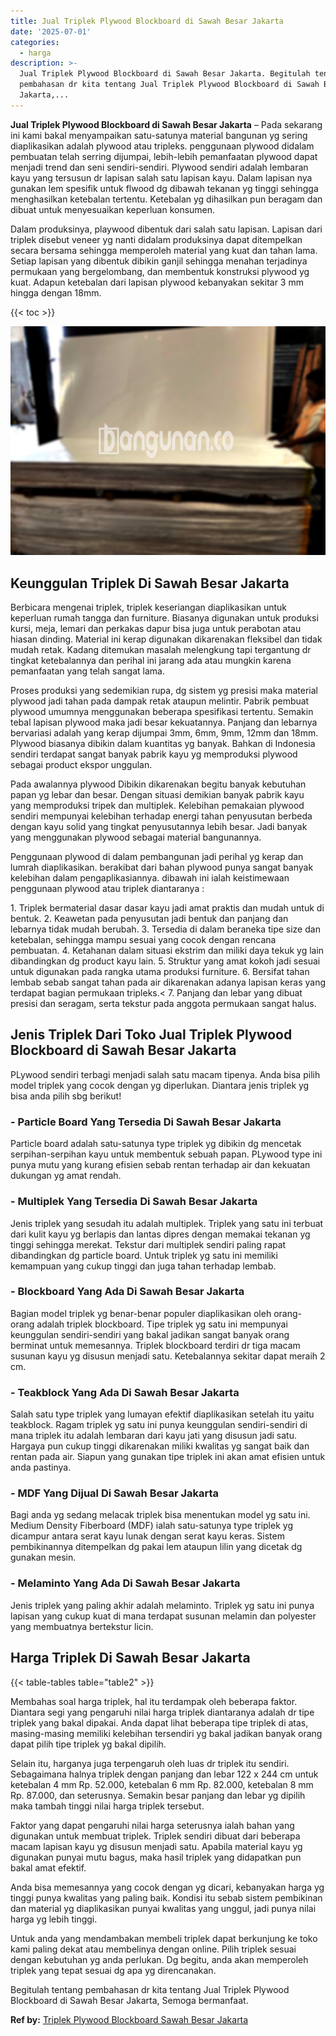 ```yaml
---
title: Jual Triplek Plywood Blockboard di Sawah Besar Jakarta
date: '2025-07-01'
categories:
  - harga
description: >-
  Jual Triplek Plywood Blockboard di Sawah Besar Jakarta. Begitulah tentang
  pembahasan dr kita tentang Jual Triplek Plywood Blockboard di Sawah Besar
  Jakarta,...
---
```


**Jual Triplek Plywood Blockboard di Sawah Besar Jakarta** – Pada sekarang ini kami bakal menyampaikan satu-satunya material bangunan yg sering diaplikasikan adalah plywood atau tripleks. penggunaan plywood didalam pembuatan telah serring dijumpai, lebih-lebih pemanfaatan plywood dapat menjadi trend dan seni sendiri-sendiri. Plywood sendiri adalah lembaran kayu yang tersusun dr lapisan salah satu lapisan kayu. Dalam lapisan nya gunakan lem spesifik untuk flwood dg dibawah tekanan yg tinggi sehingga menghasilkan ketebalan tertentu. Ketebalan yg dihasilkan pun beragam dan dibuat untuk menyesuaikan keperluan konsumen.

Dalam produksinya, playwood dibentuk dari salah satu lapisan. Lapisan dari triplek disebut veneer yg nanti didalam produksinya dapat ditempelkan secara bersama sehingga memperoleh material yang kuat dan tahan lama. Setiap lapisan yang dibentuk dibikin ganjil sehingga menahan terjadinya permukaan yang bergelombang, dan membentuk konstruksi plywood yg kuat. Adapun ketebalan dari lapisan plywood kebanyakan sekitar 3 mm hingga dengan 18mm.

{{< toc >}}

![Jual Triplek Plywood Blockboard di Sawah Besar Jakarta](/images/jual-triplek-murah-47.png)

## Keunggulan Triplek Di Sawah Besar Jakarta

Berbicara mengenai triplek, triplek keseriangan diaplikasikan untuk keperluan rumah tangga dan furniture. Biasanya digunakan untuk produksi kursi, meja, lemari dan perkakas dapur bisa juga untuk perabotan atau hiasan dinding. Material ini kerap digunakan dikarenakan fleksibel dan tidak mudah retak. Kadang ditemukan masalah melengkung tapi tergantung dr tingkat ketebalannya dan perihal ini jarang ada atau mungkin karena pemanfaatan yang telah sangat lama.

Proses produksi yang sedemikian rupa, dg sistem yg presisi maka material plywood jadi tahan pada dampak retak ataupun melintir. Pabrik pembuat plywood umumnya menggunakan beberapa spesifikasi tertentu. Semakin tebal lapisan plywood maka jadi besar kekuatannya. Panjang dan lebarnya bervariasi adalah yang kerap dijumpai 3mm, 6mm, 9mm, 12mm dan 18mm. Plywood biasanya dibikin dalam kuantitas yg banyak. Bahkan di Indonesia sendiri terdapat sangat banyak pabrik kayu yg memproduksi plywood sebagai product ekspor unggulan.

Pada awalannya plywood Dibikin dikarenakan begitu banyak kebutuhan papan yg lebar dan besar. Dengan situasi demikian banyak pabrik kayu yang memproduksi tripek dan multiplek. Kelebihan pemakaian plywood sendiri mempunyai kelebihan terhadap energi tahan penyusutan berbeda dengan kayu solid yang tingkat penyusutannya lebih besar. Jadi banyak yang menggunakan plywood sebagai material bangunannya.

Penggunaan plywood di dalam pembangunan jadi perihal yg kerap dan lumrah diaplikasikan. berakibat dari bahan plywood punya sangat banyak kelebihan dalam pengaplikasiannya. dibawah ini ialah keistimewaan penggunaan plywood atau triplek diantaranya :

1\. Triplek bermaterial dasar dasar kayu jadi amat praktis dan mudah untuk di bentuk. 2. Keawetan pada penyusutan jadi bentuk dan panjang dan lebarnya tidak mudah berubah. 3. Tersedia di dalam beraneka tipe size dan ketebalan, sehingga mampu sesuai yang cocok dengan rencana pembuatan. 4. Ketahanan dalam situasi ekstrim dan miliki daya tekuk yg lain dibandingkan dg product kayu lain. 5. Struktur yang amat kokoh jadi sesuai untuk digunakan pada rangka utama produksi furniture. 6. Bersifat tahan lembab sebab sangat tahan pada air dikarenakan adanya lapisan keras yang terdapat bagian permukaan tripleks.< 7. Panjang dan lebar yang dibuat presisi dan seragam, serta tekstur pada anggota permukaan sangat halus.

## Jenis Triplek Dari Toko Jual Triplek Plywood Blockboard di Sawah Besar Jakarta

PLywood sendiri terbagi menjadi salah satu macam tipenya. Anda bisa pilih model triplek yang cocok dengan yg diperlukan. Diantara jenis triplek yg bisa anda pilih sbg berikut!

### \- Particle Board Yang Tersedia Di Sawah Besar Jakarta

Particle board adalah satu-satunya type triplek yg dibikin dg mencetak serpihan-serpihan kayu untuk membentuk sebuah papan. PLywood type ini punya mutu yang kurang efisien sebab rentan terhadap air dan kekuatan dukungan yg amat rendah.

### \- Multiplek Yang Tersedia Di Sawah Besar Jakarta

Jenis triplek yang sesudah itu adalah multiplek. Triplek yang satu ini terbuat dari kulit kayu yg berlapis dan lantas dipres dengan memakai tekanan yg tinggi sehingga merekat. Tekstur dari multiplek sendiri paling rapat dibandingkan dg particle board. Untuk triplek yg satu ini memiliki kemampuan yang cukup tinggi dan juga tahan terhadap lembab.

### \- Blockboard Yang Ada Di Sawah Besar Jakarta

Bagian model triplek yg benar-benar populer diaplikasikan oleh orang-orang adalah triplek blockboard. Tipe triplek yg satu ini mempunyai keunggulan sendiri-sendiri yang bakal jadikan sangat banyak orang berminat untuk memesannya. Triplek blockboard terdiri dr tiga macam susunan kayu yg disusun menjadi satu. Ketebalannya sekitar dapat meraih 2 cm.

### \- Teakblock Yang Ada Di Sawah Besar Jakarta

Salah satu type triplek yang lumayan efektif diaplikasikan setelah itu yaitu teakblock. Ragam triplek yg satu ini punya keunggulan sendiri-sendiri di mana triplek itu adalah lembaran dari kayu jati yang disusun jadi satu. Hargaya pun cukup tinggi dikarenakan miliki kwalitas yg sangat baik dan rentan pada air. Siapun yang gunakan tipe triplek ini akan amat efisien untuk anda pastinya.

### \- MDF Yang Dijual Di Sawah Besar Jakarta

Bagi anda yg sedang melacak triplek bisa menentukan model yg satu ini. Medium Density Fiberboard (MDF) ialah satu-satunya type triplek yg dicampur antara serat kayu lunak dengan serat kayu keras. Sistem pembikinannya ditempelkan dg pakai lem ataupun lilin yang dicetak dg gunakan mesin.

### \- Melaminto Yang Ada Di Sawah Besar Jakarta

Jenis triplek yang paling akhir adalah melaminto. Triplek yg satu ini punya lapisan yang cukup kuat di mana terdapat susunan melamin dan polyester yang membuatnya bertekstur licin.

## Harga Triplek Di Sawah Besar Jakarta

{{< table-tables table="table2" >}}

Membahas soal harga triplek, hal itu terdampak oleh beberapa faktor. Diantara segi yang pengaruhi nilai harga triplek diantaranya adalah dr tipe triplek yang bakal dipakai. Anda dapat lihat beberapa tipe triplek di atas, masing-masing memiliki kelebihan tersendiri yg bakal jadikan banyak orang dapat pilih tipe triplek yg bakal dipilih.

Selain itu, harganya juga terpengaruh oleh luas dr triplek itu sendiri. Sebagaimana halnya triplek dengan panjang dan lebar 122 x 244 cm untuk ketebalan 4 mm Rp. 52.000, ketebalan 6 mm Rp. 82.000, ketebalan 8 mm Rp. 87.000, dan seterusnya. Semakin besar panjang dan lebar yg dipilih maka tambah tinggi nilai harga triplek tersebut.

Faktor yang dapat pengaruhi nilai harga seterusnya ialah bahan yang digunakan untuk membuat triplek. Triplek sendiri dibuat dari beberapa macam lapisan kayu yg disusun menjadi satu. Apabila material kayu yg digunakan punyai mutu bagus, maka hasil triplek yang didapatkan pun bakal amat efektif.

Anda bisa memesannya yang cocok dengan yg dicari, kebanyakan harga yg tinggi punya kwalitas yang paling baik. Kondisi itu sebab sistem pembikinan dan material yg diaplikasikan punyai kwalitas yang unggul, jadi punya nilai harga yg lebih tinggi.

Untuk anda yang mendambakan membeli triplek dapat berkunjung ke toko kami paling dekat atau membelinya dengan online. Pilih triplek sesuai dengan kebutuhan yg anda perlukan. Dg begitu, anda akan memperoleh triplek yang tepat sesuai dg apa yg direncanakan.

Begitulah tentang pembahasan dr kita tentang Jual Triplek Plywood Blockboard di Sawah Besar Jakarta, Semoga bermanfaat.

**Ref by:** [Triplek Plywood Blockboard Sawah Besar Jakarta](https://id.wikipedia.org/wiki/Triplek)
